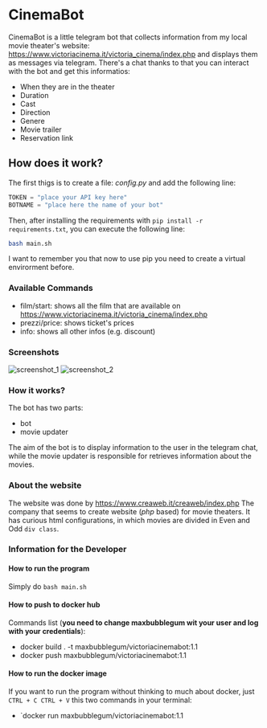# CinemaBot
CinemaBot is a little telegram bot that collects information from my local movie theater's website: https://www.victoriacinema.it/victoria_cinema/index.php and displays them as messages via telegram. There's a chat thanks to that you can interact with the bot and get this informatios:
* When they are in the theater
* Duration
* Cast
* Direction
* Genere
* Movie trailer
* Reservation link

## How does it work?
The first thigs is to create a file: _config.py_ and add the following line:

```python
TOKEN = "place your API key here"
BOTNAME = "place here the name of your bot"
```

Then, after installing the requirements with `pip install -r requirements.txt`, you can execute the following line:

```bash
bash main.sh
```

I want to remember you that now to use pip you need to create a virtual envirorment before.

### Available Commands
* film/start: shows all the film that are available on https://www.victoriacinema.it/victoria_cinema/index.php
* prezzi/price: shows ticket's prices
* info: shows all other infos (e.g. discount)

### Screenshots
![screenshot_1](https://user-images.githubusercontent.com/59342085/165149574-523d1478-945d-4156-9f17-e4c8f50d6c48.png)
![screenshot_2](https://user-images.githubusercontent.com/59342085/165149579-d7c0a80a-714f-4a25-ba7c-e32b699b8a2d.png)


### How it works?
The bot has two parts:
* bot
* movie updater

The aim of the bot is to display information to the user in the telegram chat, while the movie updater is responsible for retrieves information about the movies.

### About the website
The website was done by https://www.creaweb.it/creaweb/index.php 
The company that seems to create website (_php_ based) for movie theaters. It has curious html configurations, in which movies are divided in Even and Odd `div class`. 

### Information for the Developer
#### How to run the program
Simply do `bash main.sh`

#### How to push to docker hub
Commands list (**you need to change maxbubblegum wit your user and log with your credentials**):
- docker build . -t maxbubblegum/victoriacinemabot:1.1
- docker push maxbubblegum/victoriacinemabot:1.1

#### How to run the docker image
If you want to run the program without thinking to much about docker, just `CTRL + C CTRL + V` this two commands in your terminal:
- `docker run maxbubblegum/victoriacinemabot:1.1
